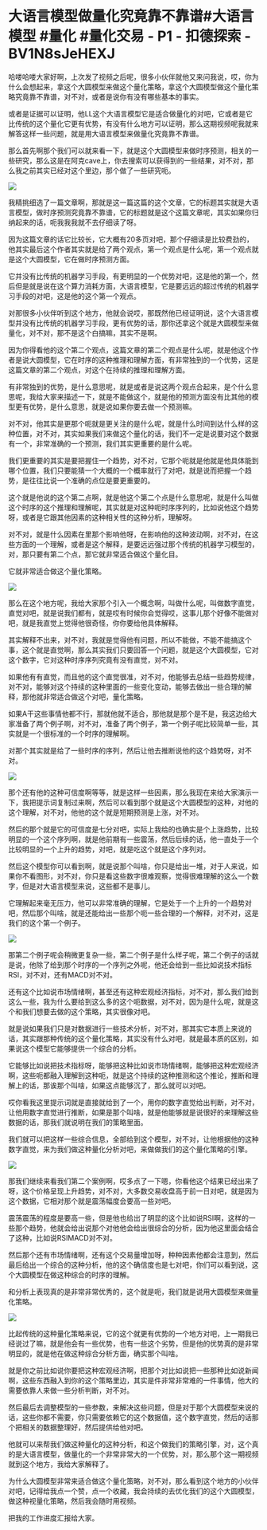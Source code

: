 # 大语言模型做量化究竟靠不靠谱#大语言模型 #量化 #量化交易 - P1 - 扣德探索 - BV1N8sJeHEXJ

哈喽哈喽大家好啊，上次发了视频之后呢，很多小伙伴就他又来问我说，哎，你为什么会想起来，拿这个大圆模型来做这个量化策略，拿这个大圆模型做这个量化策略究竟靠不靠谱，对不对，或者是说你有没有哪些基本的事实。

或者是证据可以证明，他LL这个大语言模型它是适合做量化的对吧，它或者是它比传统的这个量化它更有优势，有没有什么地方可以证明，那么这期视频呢我就来解答这样一些问题，就是用大语言模型来做量化究竟靠不靠谱。

那么首先啊那个我们可以就来看一下，就是这个大圆模型来做时序预测，相关的一些研究，那么这是在阿克cave上，你去搜索可以获得到的一些结果，对不对，那么我之前其实已经对这个里边，那个做了一些研究呃。



![](img/eab157ed040449bd2304b83638846921_1.png)

我精挑细选了一篇文章啊，那就是这一篇这篇的这个文章，它的标题其实就是大语言模型，做时序预测究竟靠不靠谱，它的标题就是这个这篇文章呢，其实如果你归纳起来的话，呃我我我就不去仔细读了呀。

因为这篇文章的话它比较长，它大概有20多页对吧，那个仔细读是比较费劲的，他其实最后这个作者其实就是给了两个观点，第一个观点是什么呢，第一个观点就是这个大圆模型，它在做时序预测方面。

它并没有比传统的机器学习手段，有更明显的一个优势对吧，这是他的第一个，然后但是就是说在这个算力消耗方面，大语言模型，它是要远远的超过传统的机器学习手段的对吧，这是他的这个第一个观点。

对那很多小伙伴听到这个地方，他就会说哎，那既然他已经证明说，这个大语言模型并没有比传统的机器学习手段，更有优势的话，那你还拿这个就是大圆模型来做量化，对不对，那不是这个白搞嘛，其实不是啊。

因为你得看他的这个第二个观点，这篇文章的第二个观点是什么呢，就是他这个作者是说大圆模型，它在时序的这种推理和理解方面，有非常独到的一个优势，这是这篇文章的第二个观点，对这个在持续的推理和理解方面。

有非常独到的优势，是什么意思呢，就是或者是说这两个观点合起来，是个什么意思呢，我给大家来描述一下，就是不能做这个，就是他的预测方面没有比其他的模型更有优势，是什么意思，就是说如果你要去做一个预测嘛。

对不对，他其实是更那个呃就是更关注的是什么呢，就是什么时间到达什么样的这种位置，对不对，其实如果我们来做这个量化的话，我们不一定是说要对这个数据有一个，非常准确的一个预测，我们其实更重要的是什么呢。

我们更重要的其实是要把握住一个趋势，对不对，它那个呃就是他就是他具体能到哪个位置，我们只要能猜一个大概的一个概率就行了对吧，就是说而把握一个趋势，是往往比说一个准确的点位是要更重要的。

这个就是他说的这个第二点啊，就是他这个第二个点是什么意思呢，就是什么叫做这个时序的这个推理和理解呢，其实就是对这种呃时序序列的，比如说他这个趋势呀，或者是它跟其他因素的这种相关性的这种分析，理解呀。

对不对，就是什么因素在里那个影响他呀，在影响他的这种波动啊，对不对，在这些方面的一个理解，或者是这个解释，是要远远强过那个传统的机器学习模型的，对，那只要有第二个点，那它就非常适合做这个量化目。

它就非常适合做这个量化策略。

![](img/eab157ed040449bd2304b83638846921_3.png)

那么在这个地方呢，我给大家那个引入一个概念啊，叫做什么呢，叫做数字直觉，直觉对吧，就是说我们都有，就是哎有时候你会觉得哎，这事儿那个好像不能做对吧，就是我直觉上觉得他很奇怪，你你要给他具体解释。

其实解释不出来，对不对，我就是觉得他有问题，所以不能做，不能不能搞这个事，这个就是直觉啊，那么其实我们只要回答一个问题，就是这个大圆模型，它对这个数字，它对这种时序序列究竟有没有直觉，对不对。

如果他有有直觉，而且他的这个直觉很准，对不对，他能够去总结一些趋势规律，对不对，能够对这个持续的这种里面的一些变化变动，能够去做出一些合理的解释，那他就非常适合做这个对吧，量化策略。

如果A干这些事情他都不行，那就他就不适合，那他就是那个是不是，我这边给大家准备了两个例子啊，对不对，准备了两个例子，第一个例子呢比较简单一些，其实就是一个很标准的一个时序的理解啊。

对那个其实就是给了一些时序的序列，然后让他去推断说他的这个趋势呀，对不对。

![](img/eab157ed040449bd2304b83638846921_5.png)

那个还有他的这种可信度啊等等，就是这样一些因素，那么我现在来给大家演示一下，我把提示词复制过来啊，然后可以看到那个就是这个大圆模型的这种，对他的这个理解，对不对，他他的这个就是短期预测是上涨，对不对。

然后的那个就是它的可信度是七分对吧，实际上我给的也确实是个上涨趋势，比较明显的一个这个序列啊，就是他前期有一些震荡，然后后续的话，他一直处于一个比较明显的一个上升的趋势，对吧，就是吃这个就是这个序列对。

然后这个模型你可以看到啊，就是说那个叫啥，你只是给出一堆，对于人来说，如果你不看图形，对不对，你只是看这些数字很难观察，觉得很难理解的这么一个数字，但是对大语言模型来说，这些都不是事儿。

它理解起来毫无压力，他可以非常准确的理解，它是处于一个上升的一个趋势对吧，然后那个叫啥，就是还能给出一些那个呃一些合理的一个解释，对不对，这是我们的这个第一个例子。



![](img/eab157ed040449bd2304b83638846921_7.png)

那第二个例子呢会稍微更复杂一些，第二个例子是什么样子呢，第二个例子的话就是说，他除了给到那个时序的一个序列之外呢，他还会给到一些比如说技术指标RSI，对不对，还有MACD对不对。

还有这个比如说市场情绪啊，甚至还有这种宏观经济指标，对不对，那么我们给到这么一些，我为什么要给到这么多的这个呃数据，对不对，因为是什么呢，就是这个和我们想要去做的这个策略，其实很像对吧。

就是说如果我们只是对数据进行一些技术分析，对不对，那其实它本质上来说的话，其实跟那种传统的这个量化策略，其实没有什么对吧，就是最本质的区别，如果说这个模型它能够提供一个综合的分析。

它能够比如说把技术指标呀，能够把这种比如说市场情绪啊，能够把这种宏观经济啊，这些呃都融入理解到这种呃，就是这个持续的这种推测和这个推论，推断和理解上的话，那诶那个叫啥，如果这点能够沉了，那么就可以对吧。

哎你看我这里提示词就是直接就给到了一个，用你的数字直觉给出判断，对不对，让他用数字直觉进行推断，如果是那个叫啥，就是他能够就是说很好的来理解这些数据的话，那我们就说明在我们的策略里面。

我们就可以把这样一些综合信息，全部给到这个模型，对不对，让他根据他的这种数字直觉，来为我们做这种量化分析对吧，来做做我们的这个量化策略的引擎。



![](img/eab157ed040449bd2304b83638846921_9.png)

那我们继续来看我们第二个案例啊，哎多点了一下嗯，你看他这个结果已经出来了呀，这个价格呈现上升趋势，对不对，大多数交易收盘高于前一日对吧，就是因为这个数据，它相对那个就是震荡幅度会要高一些对吧。

震荡震荡的程度是要高一些，但是他也给出了明显的这个比如说RSI啊，这样的一些那个趋势，他就会给出说那个对他他会给出很综合的分析，因为他这里面会结合了这种，比如说RSIMACD对不对。

然后那个还有市场情绪啊，还有这个交易量增加呀，种种因素他都会注意到，然后最后给出一个综合的这种分析，他的这个确信度也是七对吧，你们可以看到说，这个大圆模型在做这种综合的时序的理解。

和分析上表现真的是非常非常优秀的，这个就是呃，我们就是说用大圆模型来做量化策略。

![](img/eab157ed040449bd2304b83638846921_11.png)

比起传统的这种量化策略来说，它的这个就更有优势的一个地方对吧，上一期我已经说过了嘛，就是他会有一些优势，也有一些这个劣势，但是他的优势真的是非常明显的，就是他在做这种综合分析方面，确实那个叫啥。

就是你之前比如说你要把这种宏观经济啊，把那个对比如说把一些那种比如说新闻啊，这些东西融入到你的这个策略里边，其实是件非常非常难的一件事情，他大的需要依靠人来做一些分析判断，对不对。

然后最后去调整模型的一些参数，来解决这些问题，但是对于那个大圆模型来说的话，这些你都不需要，你只需要依赖它的这个数据值，这个数字直觉，然后的话那个把相关的数据整理好，然后提供给他对吧。

他就可以来帮我们做这种量化的这种分析，和这个做我们的策略引擎，对，这个真的是大语言模型，做量化的一个非常非常大的一个优势，对，那么那个这一期视频就到这个地方，我给大家解释了。

为什么大圆模型非常来适合做这个量化策略，对不对，那么看到这个地方的小伙伴对吧，记得给我点一个赞，点一个收藏，我会持续的去优化我们的这个大圆模型，做这种视量化策略，然后我会随时用视频。

把我的工作进度汇报给大家。